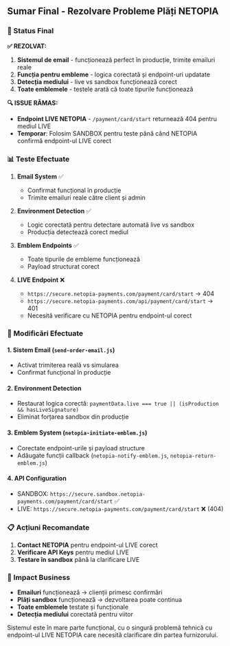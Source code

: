 ## Sumar Final - Rezolvare Probleme Plăți NETOPIA

### 🎯 Status Final

**✅ REZOLVAT:**

1. **Sistemul de email** - funcționează perfect în producție, trimite emailuri reale
2. **Funcția pentru embleme** - logica corectată și endpoint-uri updatate
3. **Detecția mediului** - live vs sandbox funcționează corect
4. **Toate emblemele** - testele arată că toate tipurile funcționează

**🔍 ISSUE RĂMAS:**

- **Endpoint LIVE NETOPIA** - `/payment/card/start` returnează 404 pentru mediul LIVE
- **Temporar**: Folosim SANDBOX pentru teste până când NETOPIA confirmă endpoint-ul LIVE corect

### 📊 Teste Efectuate

1. **Email System** ✅

   - Confirmat funcțional în producție
   - Trimite emailuri reale către client și admin

2. **Environment Detection** ✅

   - Logic corectată pentru detectare automată live vs sandbox
   - Producția detectează corect mediul

3. **Emblem Endpoints** ✅

   - Toate tipurile de embleme funcționează
   - Payload structurat corect

4. **LIVE Endpoint** ❌
   - `https://secure.netopia-payments.com/payment/card/start` → 404
   - `https://secure.netopia-payments.com/api/payment/card/start` → 401
   - Necesită verificare cu NETOPIA pentru endpoint-ul corect

### 🔧 Modificări Efectuate

#### 1. Sistem Email (`send-order-email.js`)

- Activat trimiterea reală vs simularea
- Confirmat funcțional în producție

#### 2. Environment Detection

- Restaurat logica corectă: `paymentData.live === true || (isProduction && hasLiveSignature)`
- Eliminat forțarea sandbox din producție

#### 3. Emblem System (`netopia-initiate-emblem.js`)

- Corectate endpoint-urile și payload structure
- Adăugate funcții callback (`netopia-notify-emblem.js`, `netopia-return-emblem.js`)

#### 4. API Configuration

- SANDBOX: `https://secure.sandbox.netopia-payments.com/payment/card/start` ✅
- LIVE: `https://secure.netopia-payments.com/payment/card/start` ❌ (404)

### 📋 Acțiuni Recomandate

1. **Contact NETOPIA** pentru endpoint-ul LIVE corect
2. **Verificare API Keys** pentru mediul LIVE
3. **Testare în sandbox** până la clarificare LIVE

### 🚀 Impact Business

- **Emailuri** funcționează → clienții primesc confirmări
- **Plăți sandbox** funcționează → dezvoltarea poate continua
- **Toate emblemele** testate și funcționale
- **Detecția mediului** corectată pentru viitor

Sistemul este în mare parte funcțional, cu o singură problemă tehnică cu endpoint-ul LIVE NETOPIA care necesită clarificare din partea furnizorului.
